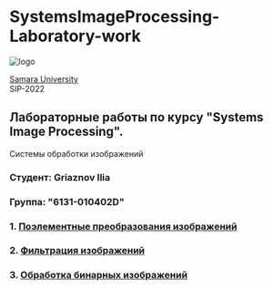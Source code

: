 # SystemsImageProcessing-Laboratory-work 
![logo](https://ssau.ru/pagefiles/of_docs/Firm%20blocks_left-gorizont_naimenovanie_Rus.png)

[Samara University](https://ssau.ru/) <br/>
SIP-2022
## Лабораторные работы по курсу "Systems Image Processing". <br/>
Системы обработки изображений <br/>
### Студент: Griaznov Ilia
### Группа: "6131-010402D"

### 1. [Поэлементные преобразования изображений](https://github.com/Dark-MonkGI/ImageProcessing_SAMARA_UNIVERSITY/tree/main/1.%20Element-by-element_image_transformations)
### 2. [Фильтрация изображений](https://github.com/Dark-MonkGI/ImageProcessing_SAMARA_UNIVERSITY/tree/main/2.%20ImageFiltering)
### 3. [Обработка бинарных изображений](https://github.com/Dark-MonkGI/ImageProcessing_SAMARA_UNIVERSITY/tree/main/3.%20Processing_of_binary_images)
